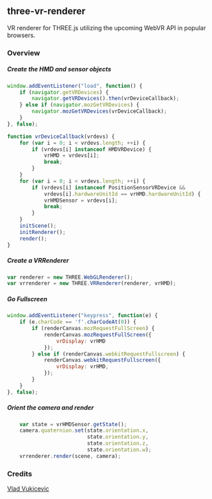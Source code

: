 ## three-vr-renderer

VR renderer for THREE.js utilizing the upcoming WebVR API in popular browsers.

### Overview

##### Create the HMD and sensor objects

```javascript
window.addEventListener("load", function() {
    if (navigator.getVRDevices) {
        navigator.getVRDevices().then(vrDeviceCallback);
    } else if (navigator.mozGetVRDevices) {
        navigator.mozGetVRDevices(vrDeviceCallback);
    }
}, false);

function vrDeviceCallback(vrdevs) {
    for (var i = 0; i < vrdevs.length; ++i) {
        if (vrdevs[i] instanceof HMDVRDevice) {
            vrHMD = vrdevs[i];
            break;
        }
    }
    for (var i = 0; i < vrdevs.length; ++i) {
        if (vrdevs[i] instanceof PositionSensorVRDevice &&
            vrdevs[i].hardwareUnitId == vrHMD.hardwareUnitId) {
            vrHMDSensor = vrdevs[i];
            break;
        }
    }
    initScene();
    initRenderer();
    render();
}
```

##### Create a VRRenderer

```javascript
var renderer = new THREE.WebGLRenderer();
var vrrenderer = new THREE.VRRenderer(renderer, vrHMD);
```

##### Go Fullscreen

```javascript
window.addEventListener("keypress", function(e) {
    if (e.charCode == 'f'.charCodeAt(0)) {
        if (renderCanvas.mozRequestFullScreen) {
            renderCanvas.mozRequestFullScreen({
                vrDisplay: vrHMD
            });
        } else if (renderCanvas.webkitRequestFullscreen) {
            renderCanvas.webkitRequestFullscreen({
                vrDisplay: vrHMD,
            });
        }
    }
}, false);
```

##### Orient the camera and render

```javascript
    var state = vrHMDSensor.getState();
    camera.quaternion.set(state.orientation.x, 
                          state.orientation.y, 
                          state.orientation.z, 
                          state.orientation.w);
    vrrenderer.render(scene, camera);
```

### Credits

[Vlad Vukicevic](https://twitter.com/vvuk)